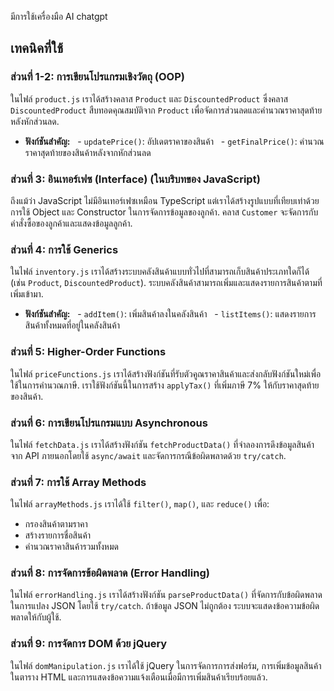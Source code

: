 มีการใช้เครื่องมือ AI chatgpt 


## เทคนิคที่ใช้

### ส่วนที่ 1-2: การเขียนโปรแกรมเชิงวัตถุ (OOP)
ในไฟล์ `product.js` เราได้สร้างคลาส `Product` และ `DiscountedProduct` ซึ่งคลาส `DiscountedProduct` สืบทอดคุณสมบัติจาก `Product` เพื่อจัดการส่วนลดและคำนวณราคาสุดท้ายหลังหักส่วนลด.

- **ฟังก์ชันสำคัญ:**
  - `updatePrice()`: อัปเดตราคาของสินค้า
  - `getFinalPrice()`: คำนวณราคาสุดท้ายของสินค้าหลังจากหักส่วนลด

### ส่วนที่ 3: อินเทอร์เฟซ (Interface) (ในบริบทของ JavaScript)
ถึงแม้ว่า JavaScript ไม่มีอินเทอร์เฟซเหมือน TypeScript แต่เราได้สร้างรูปแบบที่เทียบเท่าด้วยการใช้ Object และ Constructor ในการจัดการข้อมูลของลูกค้า. คลาส `Customer` จะจัดการกับคำสั่งซื้อของลูกค้าและแสดงข้อมูลลูกค้า.

### ส่วนที่ 4: การใช้ Generics
ในไฟล์ `inventory.js` เราได้สร้างระบบคลังสินค้าแบบทั่วไปที่สามารถเก็บสินค้าประเภทใดก็ได้ (เช่น `Product`, `DiscountedProduct`). ระบบคลังสินค้าสามารถเพิ่มและแสดงรายการสินค้าตามที่เพิ่มเข้ามา.

- **ฟังก์ชันสำคัญ:**
  - `addItem()`: เพิ่มสินค้าลงในคลังสินค้า
  - `listItems()`: แสดงรายการสินค้าทั้งหมดที่อยู่ในคลังสินค้า

### ส่วนที่ 5: Higher-Order Functions
ในไฟล์ `priceFunctions.js` เราได้สร้างฟังก์ชันที่รับตัวคูณราคาสินค้าและส่งกลับฟังก์ชันใหม่เพื่อใช้ในการคำนวณภาษี. เราใช้ฟังก์ชันนี้ในการสร้าง `applyTax()` ที่เพิ่มภาษี 7% ให้กับราคาสุดท้ายของสินค้า.

### ส่วนที่ 6: การเขียนโปรแกรมแบบ Asynchronous
ในไฟล์ `fetchData.js` เราได้สร้างฟังก์ชัน `fetchProductData()` ที่จำลองการดึงข้อมูลสินค้าจาก API ภายนอกโดยใช้ `async/await` และจัดการกรณีข้อผิดพลาดด้วย `try/catch`.

### ส่วนที่ 7: การใช้ Array Methods
ในไฟล์ `arrayMethods.js` เราได้ใช้ `filter()`, `map()`, และ `reduce()` เพื่อ:
- กรองสินค้าตามราคา
- สร้างรายการชื่อสินค้า
- คำนวณราคาสินค้ารวมทั้งหมด

### ส่วนที่ 8: การจัดการข้อผิดพลาด (Error Handling)
ในไฟล์ `errorHandling.js` เราได้สร้างฟังก์ชัน `parseProductData()` ที่จัดการกับข้อผิดพลาดในการแปลง JSON โดยใช้ `try/catch`. ถ้าข้อมูล JSON ไม่ถูกต้อง ระบบจะแสดงข้อความข้อผิดพลาดให้กับผู้ใช้.

### ส่วนที่ 9: การจัดการ DOM ด้วย jQuery
ในไฟล์ `domManipulation.js` เราได้ใช้ jQuery ในการจัดการการส่งฟอร์ม, การเพิ่มข้อมูลสินค้าในตาราง HTML และการแสดงข้อความแจ้งเตือนเมื่อมีการเพิ่มสินค้าเรียบร้อยแล้ว.
